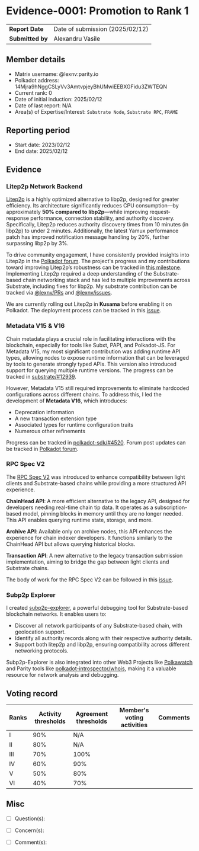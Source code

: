 # Evidence-0001: Promotion to Rank 1

|                 |                                                                                             |
| --------------- | ------------------------------------------------------------------------------------------- |
| **Report Date** | Date of submission (2025/02/12)                                                             |
| **Submitted by**| Alexandru Vasile                                                                            |


## Member details

- Matrix username: @lexnv:parity.io
- Polkadot address: 14Mjra9hNggCSLyVv3AmtvpjeyBhUMwiEEBXGFidu3ZWTEQN
- Current rank: 0
- Date of initial induction: 2025/02/12
- Date of last report: N/A
- Area(s) of Expertise/Interest: `Substrate Node`, `Substrate RPC`, `FRAME`


## Reporting period

- Start date: 2023/02/12
- End date: 2025/02/12


## Evidence

### Litep2p Network Backend

[Litep2p](https://github.com/paritytech/litep2p) is a highly optimized alternative to libp2p, designed for greater efficiency. Its architecture significantly reduces CPU consumption—by approximately **50% compared to libp2p**—while improving request-response performance, connection stability, and authority discovery. Specifically, Litep2p reduces authority discovery times from 10 minutes (in libp2p) to under 2 minutes. Additionally, the latest Yamux performance patch has improved notification message handling by 20%, further surpassing libp2p by 3%.

To drive community engagement, I have consistently provided insights into Litep2p in the [Polkadot forum](https://forum.polkadot.network/t/litep2p-network-backend-updates/9973/4). The project's progress and my contributions toward improving Litep2p’s robustness can be tracked in [this milestone](https://github.com/paritytech/litep2p/issues/140). Implementing Litep2p required a deep understanding of the Substrate-based chain networking stack and has led to multiple improvements across Substrate, including fixes for libp2p. My substrate contribution can be tracked via [@lexnv/PRs](https://github.com/paritytech/polkadot-sdk/pulls?q=is%3Apr+author%3Alexnv) and [@lexnv/issues](https://github.com/paritytech/polkadot-sdk/issues?q=is%3Aissue%20author%3Alexnv%20).

We are currently rolling out Litep2p in **Kusama** before enabling it on Polkadot. The deployment process can be tracked in this [issue](https://github.com/paritytech/polkadot-sdk/issues/7076).

### Metadata V15 & V16

Chain metadata plays a crucial role in facilitating interactions with the blockchain, especially for tools like Subxt, PAPI, and Polkadot-JS.
For Metadata V15, my most significant contribution was adding runtime API types, allowing nodes to expose runtime information that can be leveraged by tools to generate strongly typed APIs. This version also introduced support for querying multiple runtime versions. The progress can be tracked in [substrate/#12939](https://github.com/paritytech/substrate/issues/12939).


However, Metadata V15 still required improvements to eliminate hardcoded configurations across different chains. To address this, I led the development of **Metadata V16**, which introduces:
 - Deprecation information
 - A new transaction extension type
 - Associated types for runtime configuration traits
 - Numerous other refinements

Progress can be tracked in [polkadot-sdk/#4520](https://github.com/paritytech/polkadot-sdk/issues/4520).
Forum post updates can be tracked in [Polkadot forum](https://forum.polkadot.network/t/upcoming-metadata-v16-features-to-include-in-v16/8153).

### RPC Spec V2

The [RPC Spec V2](https://github.com/paritytech/json-rpc-interface-spec) was introduced to enhance compatibility between light clients and Substrate-based chains while providing a more structured API experience.

**ChainHead API**: A more efficient alternative to the legacy API, designed for developers needing real-time chain tip data. It operates as a subscription-based model, pinning blocks in memory until they are no longer needed. This API enables querying runtime state, storage, and more.

**Archive API**: Available only on archive nodes, this API enhances the experience for chain indexer developers. It functions similarly to the ChainHead API but allows querying historical blocks.

**Transaction API**: A new alternative to the legacy transaction submission implementation, aiming to bridge the gap between light clients and Substrate chains.

The body of work for the RPC Spec V2 can be followed in this [issue](https://github.com/paritytech/polkadot-sdk/issues/1516).

### Subp2p Explorer

I created [subp2p-explorer](https://github.com/lexnv/subp2p-explorer), a powerful debugging tool for Substrate-based blockchain networks. It enables users to:

- Discover all network participants of any Substrate-based chain, with geolocation support.
- Identify all authority records along with their respective authority details.
- Support both litep2p and libp2p, ensuring compatibility across different networking protocols.

Subp2p-Explorer is also integrated into other Web3 Projects like [Polkawatch](https://polkawatch.app/) and Parity tools like [polkadot-introspector/whois](https://github.com/paritytech/polkadot-introspector/blob/9640620532bcbf2e688cc521e8afd5c3c26ed9ef/whois/README.md), making it a valuable resource for network analysis and debugging.



## Voting record

|  Ranks | Activity thresholds | Agreement thresholds | Member's voting activities | Comments |
|---|---|---|---|---|
|I  |90%   |N/A   |   |  |
|II |80%   |N/A   |   |  |
|III|70%   |100%  |   |  |
|IV |60%   |90%   |   |  |
|V  |50%   |80%   |   |  |
|VI |40%   |70%   |   |  |


## Misc

- [ ] Question(s): 

- [ ] Concern(s): 

- [ ] Comment(s): 

